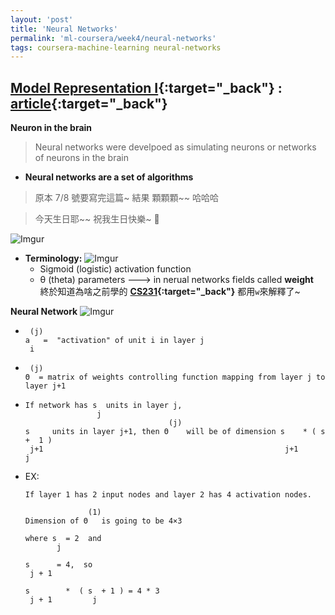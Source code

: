 ```yaml
---
layout: 'post'
title: 'Neural Networks'
permalink: 'ml-coursera/week4/neural-networks'
tags: coursera-machine-learning neural-networks
---
```


## [Model Representation I](https://www.coursera.org/learn/machine-learning/lecture/ka3jK/model-representation-i){:target="_back"} : [article](https://www.coursera.org/learn/machine-learning/supplement/Bln5m/model-representation-i){:target="_back"}

__Neuron in the brain__

> Neural networks were develpoed as simulating neurons or networks of neurons in the brain

- __Neural networks are a set of algorithms__

> 原本 7/8 號要寫完這篇~ 結果 顆顆顆~~ 哈哈哈

> 今天生日耶~~ 祝我生日快樂~ :cake: 

![Imgur](https://i.imgur.com/5K9PzyN.jpg)

- __Terminology:__
    ![Imgur](https://i.imgur.com/2tn7gwk.jpg)
    - Sigmoid (logistic) activation function
    - θ (theta) parameters ---> in nerual networks fields called **weight**<br/>
      終於知道為啥之前學的 **[CS231](https://www.youtube.com/watch?v=vT1JzLTH4G4&list=PLC1qU-LWwrF64f4QKQT-Vg5Wr4qEE1Zxk){:target="_back"}** 都用`w`來解釋了~


**Neural Network**
![Imgur](https://i.imgur.com/iMzSiQ8.jpg)
-    ~~~
      (j)
     a   =  "activation" of unit i in layer j
      i
     ~~~
-    ~~~
      (j)
     Θ  = matrix of weights controlling function mapping from layer j to layer j+1
     ~~~
-    ~~~
     If network has s  units in layer j,
                     j
                                     (j)
     s     units in layer j+1, then Θ    will be of dimension s    * ( s  +  1 )
      j+1                                                      j+1      j
     ~~~

- EX:    

    ~~~
    If layer 1 has 2 input nodes and layer 2 has 4 activation nodes. 
    
                  (1)
    Dimension of Θ   is going to be 4×3 
    
    where s  = 2  and  
           j
    
    s      = 4,  so 
     j + 1
    
    s        *  ( s  + 1 ) = 4 * 3
     j + 1         j
    ~~~ 